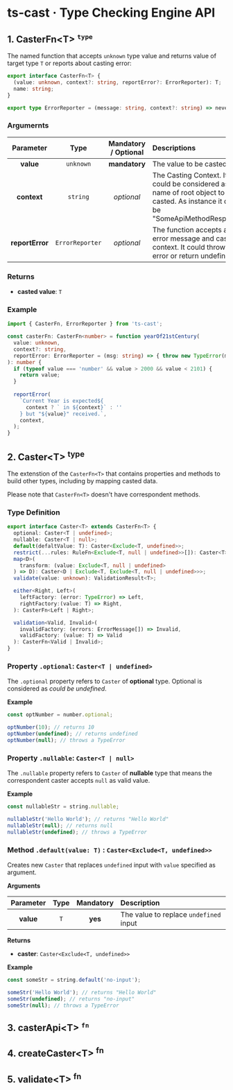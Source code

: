 # ts-cast &middot; Type Checking Engine API

<a name="1-caster-fn"></a>
## 1. CasterFn&lt;T&gt; <sup>`type`</sup>

The named function that accepts `unknown` type value and returns value of 
target type `T` or reports about casting error:

```ts
export interface CasterFn<T> {
  (value: unknown, context?: string, reportError?: ErrorReporter): T;
  name: string;
}

export type ErrorReporter = (message: string, context?: string) => never;
```

### Argumernts

|    Parameter    |      Type       | Mandatory / Optional | Descriptions                                                                                                                          |
| :-------------: | :-------------: | :------------------: | :------------------------------------------------------------------------------------------------------------------------------------ |
|    **value**    |    `unknown`    |    **mandatory**     | The value to be casted                                                                                                                |
|   **context**   |    `string`     |      _optional_      | The Casting Context. It is could be considered as a name of root object to be casted. As instance it could be "SomeApiMethodResponse" |
| **reportError** | `ErrorReporter` |      _optional_      | The function accepts an error message and casting context. It could throw an error or return undefined.                               |

### Returns
 - **casted value**: `T`

### Example

```ts
import { CasterFn, ErrorReporter } from 'ts-cast';

const casterFn: CasterFn<number> = function yearOf21stCentury(
  value: unknown, 
  context?: string, 
  reportError: ErrorReporter = (msg: string) => { throw new TypeError(msg); }
): number {
  if (typeof value === 'number' && value > 2000 && value < 2101) {
    return value;
  }
  
  reportError(
    `Current Year is expected${
      context ? ` in ${context}` : ''
    } but "${value}" received.`,
    context,
  );
}
```

<a name="2-caster"></a>
## 2. Caster&lt;T&gt; <sup>type</sup>

The extenstion of the `CasterFn<T>` that contains properties and methods to build other types,
including by mapping casted data.

Please note that `CasterFn<T>` doesn't have correspondent methods.

### Type Definition

```ts
export interface Caster<T> extends CasterFn<T> {
  optional: Caster<T | undefined>;
  nullable: Caster<T | null>;
  default(defaltValue: T): Caster<Exclude<T, undefined>>;
  restrict(...rules: RuleFn<Exclude<T, null | undefined>>[]): Caster<T>;
  map<D>(
    transform: (value: Exclude<T, null | undefined>
  ) => D): Caster<D | Exclude<T, Exclude<T, null | undefined>>>;
  validate(value: unknown): ValidationResult<T>;

  either<Right, Left>(
    leftFactory: (error: TypeError) => Left,
    rightFactory:(value: T) => Right,
  ): CasterFn<Left | Right>;

  validation<Valid, Invalid>(
    invalidFactory: (errors: ErrorMessage[]) => Invalid,
    validFactory: (value: T) => Valid
  ): CasterFn<Valid | Invalid>;
}
```

### Property `.optional`: `Caster<T | undefined>`

The `.optional` property refers to `Caster` of **optional** type. Optional is considered as _could be undefined_.

**Example**

```ts
const optNumber = number.optional;

optNumber(10); // returns 10
optNumber(undefined); // returns undefined
optNumber(null); // throws a TypeError
```

### Property `.nullable`: `Caster<T | null>`

The `.nullable` property refers to `Caster` of **nullable** type that means the correspondent caster accepts `null` as valid value.

**Example**

```ts
const nullableStr = string.nullable;

nullableStr('Hello World'); // returns "Hello World"
nullableStr(null); // returns null
nullableStr(undefined); // throws a TypeError
```

### Method `.default(value: T)` : `Caster<Exclude<T, undefined>>`

Creates new `Caster` that replaces `undefined` input with `value` specified as argument.

**Arguments**

| Parameter | Type  | Mandatory | Description                          |
| :-------: | :---: | :-------: | :----------------------------------- |
| **value** |  `T`  |  **yes**  | The value to replace `undefined` input |

**Returns**
 - **caster**: `Caster<Exclude<T, undefined>>`

**Example**

```ts
const someStr = string.default('no-input');

someStr('Hello World'); // returns "Hello World"
someStr(undefined); // returns "no-input"
someStr(null); // throws a TypeError
```

<a name="3-caster-api"></a>
## 3. casterApi&lt;T&gt; <sup>`fn`</sup>

<a name="4-create-caster"></a>
## 4. createCaster&lt;T&gt; <sup>fn</sup>


<a name="5-validate"></a>
## 5. validate&lt;T&gt; <sup>fn</sup>